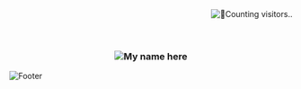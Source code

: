 <img align='right' alt='🔄️Counting visitors..' src='https://visitor-badge.laobi.icu/badge?page_id=jaydev-1510.jaydev-1510&left_color=rgb(0,122,255)&right_color=rgb(13,17,23)' /> 
<br>
<br>
<br>
<h3 align='center'>
  <img align='center' alt='My name here' src="https://svg-banners.vercel.app/api?type=luminance&text1=Hey,%20I'm%20Jaydev&width=800&height=200" /> 
</h1>


<img align='center' alt='Footer' src="https://capsule-render.vercel.app/api?type=waving&color=100:0d1117,50:333641,0:0d1117&height=120&section=footer" /> 

